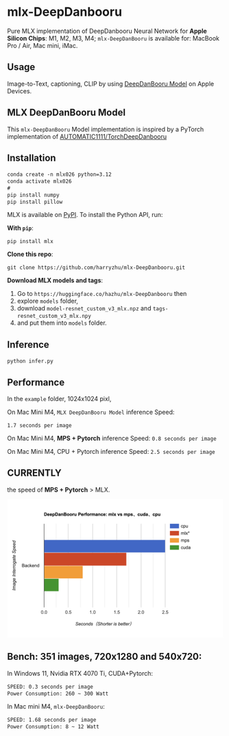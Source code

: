 # mlx-DeepDanbooru

Pure MLX implementation of DeepDanbooru Neural Network for __Apple Silicon Chips__: M1, M2, M3, M4; 
`mlx-DeepDanBooru` is available for: MacBook Pro / Air, Mac mini, iMac.

## Usage

Image-to-Text, captioning, CLIP by using [DeepDanBooru Model](https://github.com/KichangKim/DeepDanbooru) on Apple Devices.

## MLX DeepDanBooru Model 

This `mlx-DeepDanBooru` Model implementation is inspired by a PyTorch implementation of [AUTOMATIC1111/TorchDeepDanbooru](https://github.com/AUTOMATIC1111/TorchDeepDanbooru)


## Installation

```
conda create -n mlx026 python=3.12
conda activate mlx026
#
pip install numpy
pip install pillow
```

MLX is available on [PyPI](https://pypi.org/project/mlx/). To install the Python API, run:

**With `pip`**:

```
pip install mlx
```

**Clone this repo**:

```
git clone https://github.com/harryzhu/mlx-DeepDanbooru.git
```

**Download MLX models and tags**:

 1) Go to `https://huggingface.co/hazhu/mlx-DeepDanbooru` then 
 2) explore `models` folder,
 3) download `model-resnet_custom_v3_mlx.npz` and `tags-resnet_custom_v3_mlx.npy`
 4) and put them into `models` folder.

## Inference

```
python infer.py
```


## Performance

In the `example` folder, 1024x1024 pixl, 

On Mac Mini M4, `MLX DeepDanBooru Model` inference Speed:

```
1.7 seconds per image
```

On Mac Mini M4, __MPS + Pytorch__ inference Speed: `0.8 seconds per image` 

On Mac Mini M4, CPU + Pytorch inference Speed: `2.5 seconds per image`

## CURRENTLY  

the speed of __MPS + Pytorch__ > MLX.

![Performance Bar Chart](/example/mlx-performance.png)

## Bench: 351 images, 720x1280 and 540x720:

In Windows 11, Nvidia RTX 4070 Ti, CUDA+Pytorch:

```
SPEED: 0.3 seconds per image
Power Consumption: 260 ~ 300 Watt
```

In Mac mini M4, `mlx-DeepDanBooru`:

```
SPEED: 1.68 seconds per image 
Power Consumption: 8 ~ 12 Watt
```







